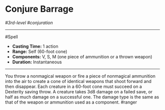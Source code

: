 # Conjure Barrage
*#3rd-level #conjuration*
___ 
#Spell
- **Casting Time:** 1 action
- **Range:** Self (60-foot cone)
- **Components:** V, S, M (one piece of ammunition or a thrown weapon)
- **Duration:** Instantaneous
---
You throw a nonmagical weapon or fire a piece of nonmagical ammunition into the air to create a cone of identical weapons that shoot forward and then disappear. Each creature in a 60-foot cone must succeed on a Dexterity saving throw. A creature takes 3d8 damage on a failed save, or half as much damage on a successful one. The damage type is the same as that of the weapon or ammunition used as a component.
#ranger